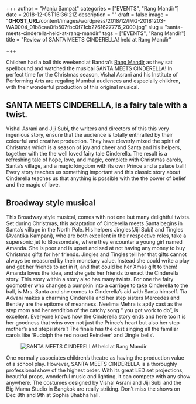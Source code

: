 +++
author = "Manju Sampat"
categories = ["EVENTS", "Rang Mandir"]
date = 2018-12-05T16:36:21Z
description = ""
draft = false
image = "__GHOST_URL__/content/images/wordpress/2018/12/IMG-20181203-WA0004_01b8caa0fb507fbc0f71cb2761627776_2000.jpg"
slug = "santa-meets-cinderella-held-at-rang-mandir"
tags = ["EVENTS", "Rang Mandir"]
title = "Review of SANTA MEETS CINDERELLA! held at Rang Mandir"

+++


<p>Children had a ball this weekend at Bandra’s <a target="_blank" href="https://www.justdial.com/entertainment/play-comedy/Santa-meets-Cinderella-Broadway-Musical/Mumbai/EV442382">Rang Mandir</a> as they sat spellbound and watched the musical SANTA MEETS CINDERELLA! In perfect time for the Christmas season, Vishal Asrani and his Institute of Performing Arts are regaling Mumbai audiences and especially children, with their wonderful production of this original musical.</p>
<h2>SANTA MEETS CINDERELLA, is a fairy tale with a twist.</h2>
<p>Vishal Asrani and Jiji Subi, the writers and directors of this this very ingenious story, ensure that the audience is totally enthralled by their colourful and creative production. They have cleverly mixed the spirit of Christmas which is a season of joy and cheer and Santa and his helpers, together with the the well loved fairy tale Cinderella. The result is a refreshing tale of hope, love, and magic, complete with Christmas carols, Santa’s village, and a magic kingdom with its own Prince and a palace ball! Every story teaches us something important and this classic story about Cinderella teaches us that anything is possible with the the power of belief and the magic of love.</p>
<h2>Broadway style musical</h2>
<p>This Broadway style musical, comes with not one but many delightful twists. Set during Christmas, this adaptation of Cinderella meets Santa begins in Santa’s village in the North Pole. His helpers Jingles(Jiji Subi) and Tingles (Avantika Kampani), who are both excellent in their respective roles, take a supersonic jet to Blossomdale, where they encounter a young girl named Amanda. She is poor and is upset and sad at not having any money to buy Christmas gifts for her friends. Jingles and Tingles tell her that gifts cannot always be measured by their monetary value. Instead she could write a play and get her friends to act in it, and that could be her Xmas gift to them! Amanda loves the idea, and she gets her friends to enact the Cinderella story. This story within a story also has many twists. For one the fairy godmother who changes a pumpkin into a carriage to take Cinderella to the ball, is Mrs. Santa and she comes to Cinderella’s aid with Santa himself. Tia Advani makes a charming Cinderella and her step sisters Mercedes and Bentley are the epitome of meanness. Neelima Mehra is aptly cast as the step mom and her rendition of the catchy song “ you got work to do”, is excellent. Everyone knows how the Cinderella story ends and here too it is her goodness that wins over not just the Prince&#8217;s heart but also her step mother’s and stepsisters’! The finale has the cast singing all the familiar carols like ‘Rudolph the red nosed Reindeer’ and ‘Jingle bells’.</p>
<figure class="image regular"><picture style=""><source srcset="https://d2ijz6o5xay1xq.cloudfront.net/account_4266/IMG-20181203-WA0005-1_58fefa8aaa6b65239b9a94e2ebea8248_800.jpg 1x" media="(max-width: 768px)"><source srcset="https://d2ijz6o5xay1xq.cloudfront.net/account_4266/IMG-20181203-WA0005-1_58fefa8aaa6b65239b9a94e2ebea8248_800.jpg 1x" media="(min-width: 769px)"><img style="" alt="SANTA MEETS CINDERELLA! held at Rang Mandir" src="https://i1.wp.com/d2ijz6o5xay1xq.cloudfront.net/account_4266/IMG-20181203-WA0005-1_58fefa8aaa6b65239b9a94e2ebea8248_800.jpg?w=850&#038;ssl=1" data-recalc-dims="1"></picture></figure>
<p>One normally associates children’s theatre as having the production value of a school play. However, SANTA MEETS CINDERELLA is a thoroughly professional show of the highest order. With its great LED set projections, beautiful props, wonderful music and lighting, it can compete with any show anywhere. The costumes designed by Vishal Asrani and Jiji Subi and the Big Mama Studio in Bangkok are really striking. Don’t miss the shows on Dec 8th and 9th at Sophia Bhabha hall.</p>
<p><!-- strchf script --><script>        if(window.strchfSettings === undefined) window.strchfSettings = {};    window.strchfSettings.stats = {url: "https://urban-wiz.storychief.io/santa-meets-cinderella-held-at-rang-mandir?id=1770210747&type=2",title: "Review of SANTA MEETS CINDERELLA! held at Rang Mandir",id: "5898643e-cb57-4197-adf1-22d855b8bf1d"};            (function(d, s, id) {      var js, sjs = d.getElementsByTagName(s)[0];      if (d.getElementById(id)) {window.strchf.update(); return;}      js = d.createElement(s); js.id = id;      js.src = "https://d37oebn0w9ir6a.cloudfront.net/scripts/v0/strchf.js";      js.async = true;      sjs.parentNode.insertBefore(js, sjs);    }(document, 'script', 'storychief-jssdk'))    </script><!-- End strchf script --></p>



